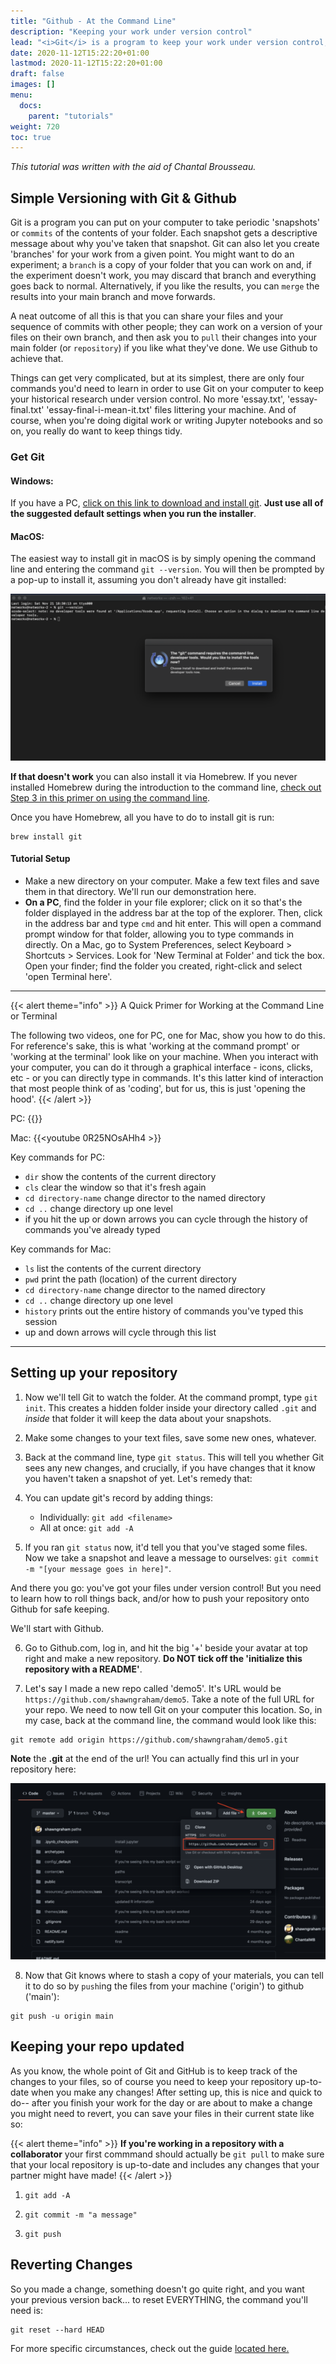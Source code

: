 ```yaml
---
title: "Github - At the Command Line"
description: "Keeping your work under version control"
lead: "<i>Git</i> is a program to keep your work under version control; <i>Github</i> is a website for sharing and collaborating on code."
date: 2020-11-12T15:22:20+01:00
lastmod: 2020-11-12T15:22:20+01:00
draft: false
images: []
menu:
  docs:
    parent: "tutorials"
weight: 720
toc: true
---
```


_This tutorial was written with the aid of Chantal Brousseau._

## Simple Versioning with Git & Github

Git is a program you can put on your computer to take periodic 'snapshots' or `commits` of the contents of your folder. Each snapshot gets a descriptive message about why you've taken that snapshot. Git can also let you create 'branches' for your work from a given point. You might want to do an experiment; a `branch` is a copy of your folder that you can work on and, if the experiment doesn't work, you may discard that branch and everything goes back to normal. Alternatively, if you like the results, you can `merge` the results into your main branch and move forwards.

A neat outcome of all this is that you can share your files and your sequence of commits with other people; they can work on a version of your files on their own branch, and then ask you to `pull` their changes into your main folder (or `repository`) if you like what they've done. We use Github to achieve that.

Things can get very complicated, but at its simplest, there are only four commands you'd need to learn in order to use Git on your computer to keep your historical research under version control. No more 'essay.txt', 'essay-final.txt' 'essay-final-i-mean-it.txt' files littering your machine. And of course, when you're doing digital work or writing Jupyter notebooks and so on, you really do want to keep things tidy.

### Get Git

#### Windows:

If you have a PC, [click on this link to download and install git](https://git-scm.com/download/win). **Just use all of the suggested default settings when you run the installer**.

#### MacOS:

The easiest way to install git in macOS is by simply opening the command line and entering the command `git --version`. You will then be prompted by a pop-up to install it, assuming you don't already have git installed:

![](images/github/git-prompt.png)

**If that doesn't work** you can also install it via Homebrew. If you never installed Homebrew during the introduction to the command line, [check out Step 3 in this primer on using the command line](/docs/tutorials/command-line-mac/#step-3-homebrew).

Once you have Homebrew, all you have to do to install git is run:

```
brew install git
```

#### Tutorial Setup
+ Make a new directory on your computer. Make a few text files and save them in that directory. We'll run our demonstration here.
+ **On a PC**, find the folder in your file explorer; click on it so that's the folder displayed in the address bar at the top of the explorer. Then, click in the address bar and type `cmd` and hit enter. This will open a command prompt window for that folder, allowing you to type commands in directly. On a Mac, go to System Preferences, select Keyboard > Shortcuts > Services. Look for 'New Terminal at Folder' and tick the box. Open your finder; find the folder you created, right-click and select 'open Terminal here'.


---

{{< alert theme="info" >}}
A Quick Primer for Working at the Command Line or Terminal

The following two videos, one for PC, one for Mac, show you how to do this. For reference's sake, this is what 'working at the command prompt' or 'working at the terminal' look like on your machine. When you interact with your computer, you can do it through a graphical interface - icons, clicks, etc - or you can directly type in commands. It's this latter kind of interaction that most people think of as 'coding', but for us, this is just 'opening the hood'.
{{< /alert >}}

PC:
{{<youtube yvpn1lITcVU >}}

Mac:
{{<youtube 0R25NOsAHh4 >}}

Key commands for PC:
+ `dir` show the contents of the current directory
+ `cls` clear the window so that it's fresh again
+ `cd directory-name` change director to the named directory
+ `cd ..` change directory up one level
+ if you hit the up or down arrows you can cycle through the history of commands you've already typed

Key commands for Mac:
+ `ls` list the contents of the current directory
+ `pwd` print the path (location) of the current directory
+ `cd directory-name` change director to the named directory
+ `cd ..` change directory up one level
+ `history` prints out the entire history of commands you've typed this session
+ up and down arrows will cycle through this list

---

## Setting up your repository

1. Now we'll tell Git to watch the folder. At the command prompt, type `git init`. This creates a hidden folder inside your directory called `.git` and _inside_ that folder it will keep the data about your snapshots.

2. Make some changes to your text files, save some new ones, whatever.

3. Back at the command line, type `git status`. This will tell you whether Git sees any new changes, and crucially, if you have changes that it know you haven't taken a snapshot of yet. Let's remedy that:

4. You can update git's record by adding things:
    + Individually: `git add <filename>`
    + All at once: `git add -A`

5. If you ran `git status` now, it'd tell you that you've staged some files. Now we take a snapshot and leave a message to ourselves: `git commit -m "[your message goes in here]"`.

And there you go: you've got your files under version control! But you need to learn how to roll things back, and/or how to push your repository onto Github for safe keeping.

We'll start with Github.

6. Go to Github.com, log in, and hit the big '+' beside your avatar at top right and make a new repository. **Do NOT tick off the 'initialize this repository with a README'**.

7. Let's say I made a new repo called 'demo5'. It's URL would be `https://github.com/shawngraham/demo5`. Take a note of the full URL for your repo. We need to now tell Git on your computer this location. So, in my case, back at the command line, the command would look like this:
```
git remote add origin https://github.com/shawngraham/demo5.git
```

**Note** the **.git** at the end of the url! You can actually find this url in your repository here:

![](/images/github/github-coded.png)


8. Now that Git knows where to stash a copy of your materials, you can tell it to do so by `push`ing the files from your machine ('origin') to github ('main'):
```
git push -u origin main
```

## Keeping your repo updated

As you know, the whole point of Git and GitHub is to keep track of the changes to your files, so of course you need to keep your repository up-to-date when you make any changes! After setting up, this is nice and quick to do-- after you finish your work for the day or are about to make a change you might need to revert, you can save your files in their current state like so:

{{< alert theme="info" >}}
**If you're working in a repository with a collaborator** your first commmand should actually be `git pull` to make sure that your local repository is up-to-date and includes any changes that your partner might have made!
{{< /alert >}}

1. `git add -A`

2. `git commit -m "a message"`

3. `git push`

## Reverting Changes

So you made a change, something doesn't go quite right, and you want your previous version back... to reset EVERYTHING, the command you'll need is:
```
git reset --hard HEAD
```
For more specific circumstances, check out the guide [located here.](https://www.systutorials.com/how-to-revert-changes-in-git/)
